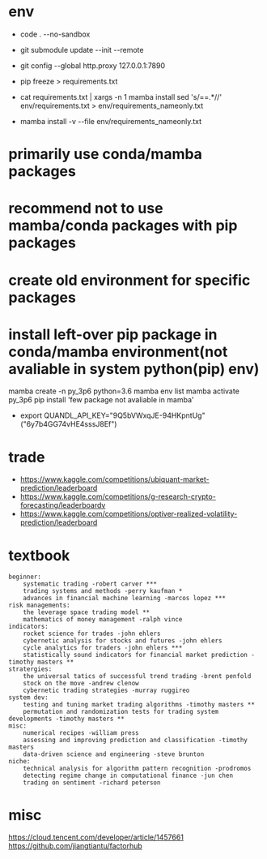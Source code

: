 # env
- code . --no-sandbox
- git submodule update --init --remote
- git config --global http.proxy 127.0.0.1:7890

- pip freeze > requirements.txt
- cat requirements.txt | xargs -n 1 mamba install
sed 's/==.*//' env/requirements.txt > env/requirements_nameonly.txt
- mamba install -v --file env/requirements_nameonly.txt

# primarily use conda/mamba packages
# recommend not to use mamba/conda packages with pip packages
# create old environment for specific packages
# install left-over pip package in conda/mamba environment(not avaliable in system python(pip) env)
mamba create -n py_3p6 python=3.6
mamba env list
mamba activate py_3p6
pip install 'few package not avaliable in mamba'
- export QUANDL_API_KEY="9Q5bVWxqJE-94HKpntUg" ("6y7b4GG74vHE4sssJ8Ef")

# trade
- https://www.kaggle.com/competitions/ubiquant-market-prediction/leaderboard
- https://www.kaggle.com/competitions/g-research-crypto-forecasting/leaderboardv
- https://www.kaggle.com/competitions/optiver-realized-volatility-prediction/leaderboard


# textbook
    beginner:
        systematic trading -robert carver ***
        trading systems and methods -perry kaufman *
        advances in financial machine learning -marcos lopez ***
    risk managements:
        the leverage space trading model **
        mathematics of money management -ralph vince
    indicators:
        rocket science for trades -john ehlers
        cybernetic analysis for stocks and futures -john ehlers
        cycle analytics for traders -john ehlers ***
        statistically sound indicators for financial market prediction -timothy masters **
    stratergies:
        the universal tatics of successful trend trading -brent penfold
        stock on the move -andrew clenow
        cybernetic trading strategies -murray ruggireo
    system dev:
        testing and tuning market trading algorithms -timothy masters **
        permutation and randomization tests for trading system developments -timothy masters **
    misc:
        numerical recipes -william press
        assessing and improving prediction and classification -timothy masters
        data-driven science and engineering -steve brunton
    niche:
        technical analysis for algorithm pattern recognition -prodromos
        detecting regime change in computational finance -jun chen
        trading on sentiment -richard peterson

# misc
https://cloud.tencent.com/developer/article/1457661
https://github.com/jiangtiantu/factorhub